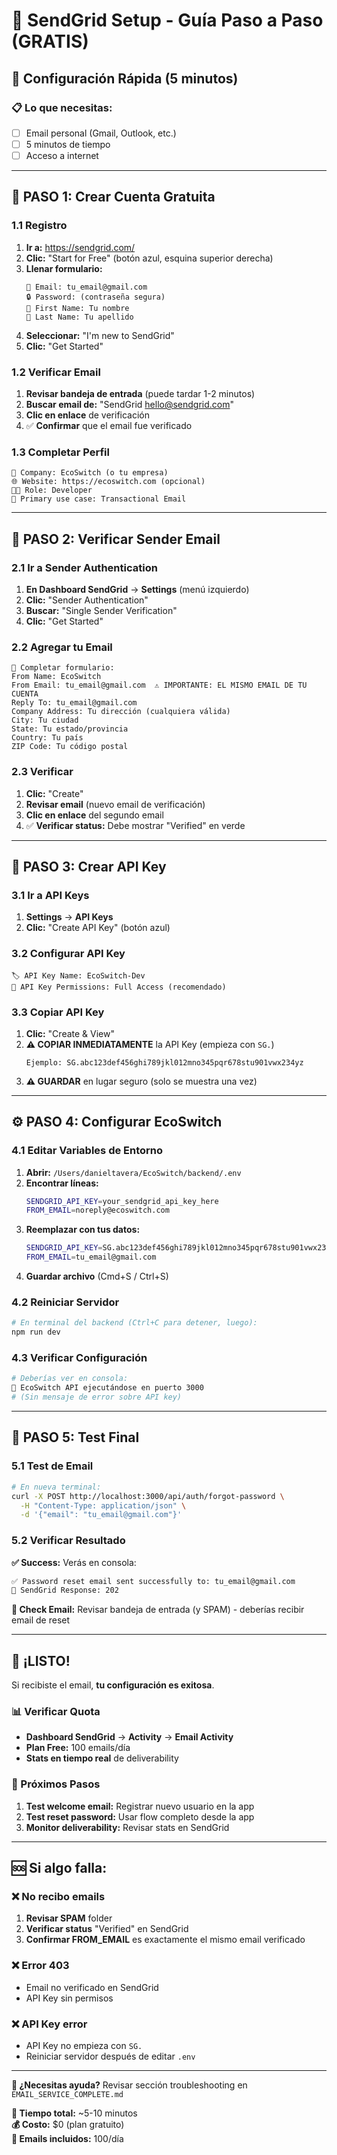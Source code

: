 # 📧 SendGrid Setup - Guía Paso a Paso (GRATIS)

## 🎯 Configuración Rápida (5 minutos)

### 📋 Lo que necesitas:
- [ ] Email personal (Gmail, Outlook, etc.)
- [ ] 5 minutos de tiempo
- [ ] Acceso a internet

---

## 🚀 PASO 1: Crear Cuenta Gratuita

### 1.1 Registro
1. **Ir a:** https://sendgrid.com/
2. **Clic:** "Start for Free" (botón azul, esquina superior derecha)
3. **Llenar formulario:**
   ```
   📧 Email: tu_email@gmail.com
   🔒 Password: (contraseña segura)
   👤 First Name: Tu nombre
   👤 Last Name: Tu apellido
   ```
4. **Seleccionar:** "I'm new to SendGrid"
5. **Clic:** "Get Started"

### 1.2 Verificar Email
1. **Revisar bandeja de entrada** (puede tardar 1-2 minutos)
2. **Buscar email de:** "SendGrid <hello@sendgrid.com>"
3. **Clic en enlace** de verificación
4. ✅ **Confirmar** que el email fue verificado

### 1.3 Completar Perfil
```
🏢 Company: EcoSwitch (o tu empresa)
🌐 Website: https://ecoswitch.com (opcional)
👨‍💻 Role: Developer
📧 Primary use case: Transactional Email
```

---

## 🔑 PASO 2: Verificar Sender Email

### 2.1 Ir a Sender Authentication
1. **En Dashboard SendGrid** → **Settings** (menú izquierdo)
2. **Clic:** "Sender Authentication"
3. **Buscar:** "Single Sender Verification"
4. **Clic:** "Get Started"

### 2.2 Agregar tu Email
```
📝 Completar formulario:
From Name: EcoSwitch
From Email: tu_email@gmail.com  ⚠️ IMPORTANTE: EL MISMO EMAIL DE TU CUENTA
Reply To: tu_email@gmail.com
Company Address: Tu dirección (cualquiera válida)
City: Tu ciudad
State: Tu estado/provincia  
Country: Tu país
ZIP Code: Tu código postal
```

### 2.3 Verificar
1. **Clic:** "Create"
2. **Revisar email** (nuevo email de verificación)
3. **Clic en enlace** del segundo email
4. ✅ **Verificar status:** Debe mostrar "Verified" en verde

---

## 🔐 PASO 3: Crear API Key

### 3.1 Ir a API Keys
1. **Settings** → **API Keys**
2. **Clic:** "Create API Key" (botón azul)

### 3.2 Configurar API Key
```
🏷️ API Key Name: EcoSwitch-Dev
🔐 API Key Permissions: Full Access (recomendado)
```

### 3.3 Copiar API Key
1. **Clic:** "Create & View"
2. **⚠️ COPIAR INMEDIATAMENTE** la API Key (empieza con `SG.`)
   ```
   Ejemplo: SG.abc123def456ghi789jkl012mno345pqr678stu901vwx234yz
   ```
3. **⚠️ GUARDAR** en lugar seguro (solo se muestra una vez)

---

## ⚙️ PASO 4: Configurar EcoSwitch

### 4.1 Editar Variables de Entorno
1. **Abrir:** `/Users/danieltavera/EcoSwitch/backend/.env`
2. **Encontrar líneas:**
   ```bash
   SENDGRID_API_KEY=your_sendgrid_api_key_here
   FROM_EMAIL=noreply@ecoswitch.com
   ```
3. **Reemplazar con tus datos:**
   ```bash
   SENDGRID_API_KEY=SG.abc123def456ghi789jkl012mno345pqr678stu901vwx234yz
   FROM_EMAIL=tu_email@gmail.com
   ```
4. **Guardar archivo** (Cmd+S / Ctrl+S)

### 4.2 Reiniciar Servidor
```bash
# En terminal del backend (Ctrl+C para detener, luego):
npm run dev
```

### 4.3 Verificar Configuración
```bash
# Deberías ver en consola:
🚀 EcoSwitch API ejecutándose en puerto 3000
# (Sin mensaje de error sobre API key)
```

---

## 🧪 PASO 5: Test Final

### 5.1 Test de Email
```bash
# En nueva terminal:
curl -X POST http://localhost:3000/api/auth/forgot-password \
  -H "Content-Type: application/json" \
  -d '{"email": "tu_email@gmail.com"}'
```

### 5.2 Verificar Resultado
**✅ Success:** Verás en consola:
```bash
✅ Password reset email sent successfully to: tu_email@gmail.com
📧 SendGrid Response: 202
```

**📧 Check Email:** Revisar bandeja de entrada (y SPAM) - deberías recibir email de reset

---

## 🎉 ¡LISTO!

Si recibiste el email, **tu configuración es exitosa**.

### 📊 Verificar Quota
- **Dashboard SendGrid** → **Activity** → **Email Activity**
- **Plan Free:** 100 emails/día
- **Stats en tiempo real** de deliverability

### 🔄 Próximos Pasos
1. **Test welcome email:** Registrar nuevo usuario en la app
2. **Test reset password:** Usar flow completo desde la app
3. **Monitor deliverability:** Revisar stats en SendGrid

---

## 🆘 Si algo falla:

### ❌ No recibo emails
1. **Revisar SPAM** folder
2. **Verificar status** "Verified" en SendGrid
3. **Confirmar FROM_EMAIL** es exactamente el mismo email verificado

### ❌ Error 403
- Email no verificado en SendGrid
- API Key sin permisos

### ❌ API Key error
- API Key no empieza con `SG.`
- Reiniciar servidor después de editar `.env`

---

**💬 ¿Necesitas ayuda?** Revisar sección troubleshooting en `EMAIL_SERVICE_COMPLETE.md`

**🎯 Tiempo total:** ~5-10 minutos  
**💰 Costo:** $0 (plan gratuito)  
**📧 Emails incluidos:** 100/día
